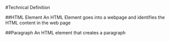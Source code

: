 #Technical Definition

##HTML Element
An HTML Element goes into a webpage and identifies the HTML content in the web page

##Paragraph
An HTML element that creates a paragraph
